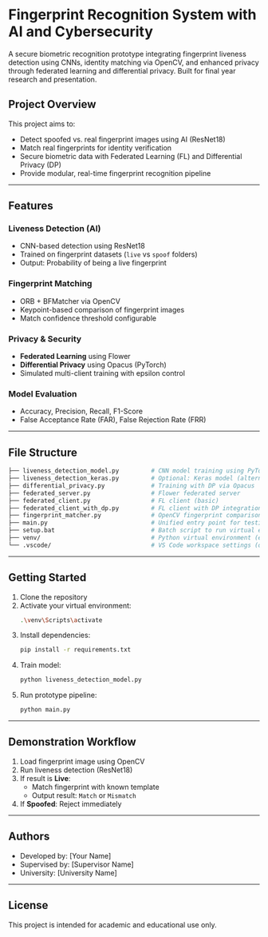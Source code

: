 
# Fingerprint Recognition System with AI and Cybersecurity

A secure biometric recognition prototype integrating fingerprint liveness detection using CNNs, identity matching via OpenCV, and enhanced privacy through federated learning and differential privacy. Built for final year research and presentation.

## Project Overview
This project aims to:

- Detect spoofed vs. real fingerprint images using AI (ResNet18)
- Match real fingerprints for identity verification
- Secure biometric data with Federated Learning (FL) and Differential Privacy (DP)
- Provide modular, real-time fingerprint recognition pipeline

---

## Features

### Liveness Detection (AI)
- CNN-based detection using ResNet18
- Trained on fingerprint datasets (`live` vs `spoof` folders)
- Output: Probability of being a live fingerprint

### Fingerprint Matching
- ORB + BFMatcher via OpenCV
- Keypoint-based comparison of fingerprint images
- Match confidence threshold configurable

### Privacy & Security
- **Federated Learning** using Flower
- **Differential Privacy** using Opacus (PyTorch)
- Simulated multi-client training with epsilon control

### Model Evaluation
- Accuracy, Precision, Recall, F1-Score
- False Acceptance Rate (FAR), False Rejection Rate (FRR)

---

## File Structure

```bash
├── liveness_detection_model.py         # CNN model training using PyTorch
├── liveness_detection_keras.py         # Optional: Keras model (alternative version)
├── differential_privacy.py             # Training with DP via Opacus
├── federated_server.py                 # Flower federated server
├── federated_client.py                 # FL client (basic)
├── federated_client_with_dp.py         # FL client with DP integration
├── fingerprint_matcher.py              # OpenCV fingerprint comparison logic
├── main.py                             # Unified entry point for testing liveness + matching
├── setup.bat                           # Batch script to run virtual environment and scripts
├── venv/                               # Python virtual environment (excluded from versioning)
└── .vscode/                            # VS Code workspace settings (optional)
```

---

## Getting Started

1. Clone the repository
2. Activate your virtual environment:
   ```bash
   .\venv\Scripts\activate
   ```
3. Install dependencies:
   ```bash
   pip install -r requirements.txt
   ```
4. Train model:
   ```bash
   python liveness_detection_model.py
   ```
5. Run prototype pipeline:
   ```bash
   python main.py
   ```

---

## Demonstration Workflow

1. Load fingerprint image using OpenCV
2. Run liveness detection (ResNet18)
3. If result is **Live**:
   - Match fingerprint with known template
   - Output result: `Match` or `Mismatch`
4. If **Spoofed**: Reject immediately

---

## Authors
- Developed by: [Your Name]
- Supervised by: [Supervisor Name]
- University: [University Name]

---

## License
This project is intended for academic and educational use only.
